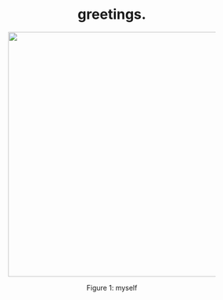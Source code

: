 <div align="center">
    <h1>greetings.</h1>
    <figure>
        <img src="https://i.imgur.com/Z8yf76C.png" width="500px">
    </figure>
    <p>Figure 1: myself</p>
</div>
